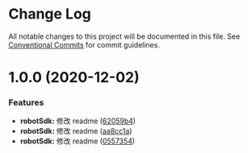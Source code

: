 # Change Log

All notable changes to this project will be documented in this file.
See [Conventional Commits](https://conventionalcommits.org) for commit guidelines.

# 1.0.0 (2020-12-02)

### Features

- **robotSdk:** 修改 readme ([62059b4](https://registry.code.tuya-inc.top/TuyaRN/tuya-native-elements/commits/62059b40c6a1b0dc0ad00029b478c44e96b42de4))
- **robotSdk:** 修改 readme ([aa8cc1a](https://registry.code.tuya-inc.top/TuyaRN/tuya-native-elements/commits/aa8cc1ae8a08912746e9eb7957f895b03c41e1d7))
- **robotSdk:** 修改 readme ([0557354](https://registry.code.tuya-inc.top/TuyaRN/tuya-native-elements/commits/05573540719194011d6cc9f10f9f7d3e093474ce))
